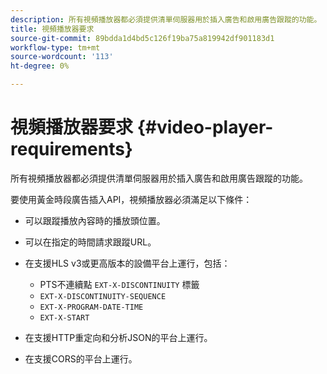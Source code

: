 ```yaml
---
description: 所有視頻播放器都必須提供清單伺服器用於插入廣告和啟用廣告跟蹤的功能。
title: 視頻播放器要求
source-git-commit: 89bdda1d4bd5c126f19ba75a819942df901183d1
workflow-type: tm+mt
source-wordcount: '113'
ht-degree: 0%

---
```



# 視頻播放器要求 {#video-player-requirements}

所有視頻播放器都必須提供清單伺服器用於插入廣告和啟用廣告跟蹤的功能。

要使用黃金時段廣告插入API，視頻播放器必須滿足以下條件：

* 可以跟蹤播放內容時的播放頭位置。
* 可以在指定的時間請求跟蹤URL。
* 在支援HLS v3或更高版本的設備平台上運行，包括：

   * PTS不連續點 `EXT-X-DISCONTINUITY` 標籤
   * `EXT-X-DISCONTINUITY-SEQUENCE`
   * `EXT-X-PROGRAM-DATE-TIME`
   * `EXT-X-START`

* 在支援HTTP重定向和分析JSON的平台上運行。
* 在支援CORS的平台上運行。